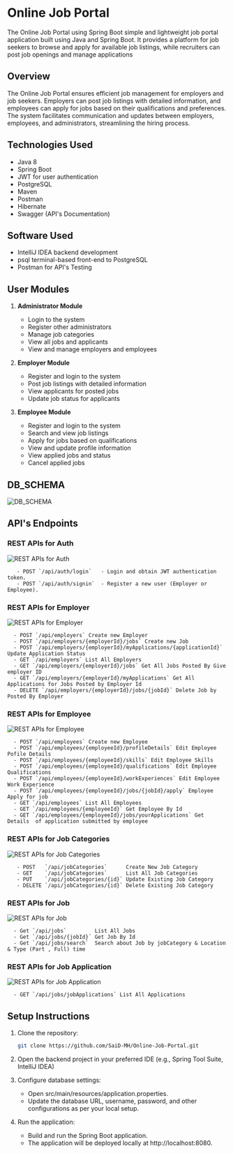 # Online Job Portal


The Online Job Portal using Spring Boot simple and lightweight job portal application built using Java and Spring Boot. It provides a platform for job seekers to browse and apply for available job listings, while recruiters can post job openings and manage applications



## Overview

The Online Job Portal ensures efficient job management for employers and job seekers. Employers can post job listings with detailed information, and employees can apply for jobs based on their qualifications and preferences. The system facilitates communication and updates between employers, employees, and administrators, streamlining the hiring process.

## Technologies Used

- Java 8
- Spring Boot 
- JWT for user authentication
- PostgreSQL 
- Maven 
- Postman 
- Hibernate
- Swagger (API's Documentation)

## Software Used

- IntelliJ IDEA backend development
- psql terminal-based front-end to PostgreSQL 
- Postman for API's Testing
  
## User Modules

1. **Administrator Module**
   - Login to the system
   - Register other administrators
   - Manage job categories
   - View all jobs and applicants
   - View and manage employers and employees

2. **Employer Module**
   - Register and login to the system
   - Post job listings with detailed information
   - View applicants for posted jobs
   - Update job status for applicants

3. **Employee Module**
   - Register and login to the system
   - Search and view job listings
   - Apply for jobs based on qualifications
   - View and update profile information
   - View applied jobs and status
   - Cancel applied jobs
## DB_SCHEMA
  ![DB_SCHEMA](https://raw.githubusercontent.com/SaiD-MH/Online-Job-Portal/main/src/main/resources/database/DATABASE%20SCHEMA.png)

## API's Endpoints
  ### REST APIs for Auth
  ![REST APIs for Auth](https://raw.githubusercontent.com/SaiD-MH/Online-Job-Portal/main/src/main/resources/static/REST%20APIs%20for%20Auth.PNG)
  
       - POST `/api/auth/login`   - Login and obtain JWT authentication token.
       - POST `/api/auth/signin`  - Register a new user (Employer or Employee).
  
  ### REST APIs for Employer
  ![REST APIs for Employer](https://raw.githubusercontent.com/SaiD-MH/Online-Job-Portal/main/src/main/resources/static/REST%20APIs%20for%20Employer.png)  
      
      - POST `/api/employers` Create new Employer
      - POST `/api/employers/{employerId}/jobs` Create new Job
      - POST `/api/employers/{employerId}/myApplications/{applicationId}` Update Application Status
      - GET `/api/employers` List All Employers
      - GET `/api/employers/{employerId}/jobs` Get All Jobs Posted By Give employer ID
      - GET `/api/employers/{employerId}/myApplications` Get All Applications for Jobs Posted by Employer Id
      - DELETE `/api/employers/{employerId}/jobs/{jobId}` Delete Job by Posted By Employer
    
  ### REST APIs for Employee
    
  ![REST APIs for Employee](https://raw.githubusercontent.com/SaiD-MH/Online-Job-Portal/main/src/main/resources/static/REST%20APIs%20for%20Employer.png)
        
      - POST `/api/employees` Create new Employee
      - POST `/api/employees/{employeeId}/profileDetails` Edit Employee Pofile Details
      - POST `/api/employees/{employeeId}/skills` Edit Employee Skills
      - POST `/api/employees/{employeeId}/qualifications` Edit Employee Qualifications
      - POST `/api/employees/{employeeId}/workExperiences` Edit Employee Work Experience
      - POST `/api/employees/{employeeId}/jobs/{jobId}/apply` Employee Apply for job
      - GET `/api/employees` List All Employees
      - GET `/api/employees/{employeeId}` Get Employee By Id
      - GET `/api/employees/{employeeId}/jobs/yourApplications` Get Details  of application submitted by employee  
  
  ### REST APIs for Job Categories
  ![REST APIs for Job Categories](https://raw.githubusercontent.com/SaiD-MH/Online-Job-Portal/main/src/main/resources/static/REST%20APIs%20for%20Job%20Categories.PNG)
  
       - POST   `/api/jobCategories`      Create New Job Category
       - GET    `/api/jobCategories`      List All Job Categories
       - PUT    `/api/jobCategories/{id}` Update Existing Job Category
       - DELETE `/api/jobCategories/{id}` Delete Existing Job Category

   ### REST APIs for Job
  ![REST APIs for Job ](https://raw.githubusercontent.com/SaiD-MH/Online-Job-Portal/main/src/main/resources/static/REST%20APIs%20for%20Job.PNG)
  
      - Get `/api/jobs`         List All Jobs
      - Get `/api/jobs/{jobId}` Get Job By Id
      - Get `/api/jobs/search`  Search about Job by jobCategory & Location & Type (Part , Full) time

   ### REST APIs for Job Application
![REST APIs for Job Application ](https://raw.githubusercontent.com/SaiD-MH/Online-Job-Portal/main/src/main/resources/static/REST%20APIs%20for%20Job%20Application.PNG)
  
      - GET `/api/jobs/jobApplications` List All Applications
      
      
## Setup Instructions

1. Clone the repository:
   ```bash
   git clone https://github.com/SaiD-MH/Online-Job-Portal.git

2. Open the backend project in your preferred IDE (e.g., Spring Tool Suite, IntelliJ IDEA)

3. Configure database settings:
    - Open src/main/resources/application.properties.
    - Update the database URL, username, password, and other configurations as per your local setup.

4. Run the application:
    - Build and run the Spring Boot application.
    - The application will be deployed locally at http://localhost:8080.
  

